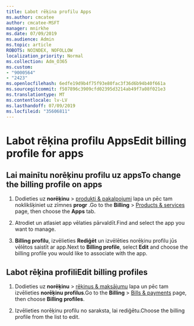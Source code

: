 ```yaml
---
title: Labot rēķina profilu Apps
ms.author: cmcatee
author: cmcatee-MSFT
manager: mnirkhe
ms.date: 07/09/2019
ms.audience: Admin
ms.topic: article
ROBOTS: NOINDEX, NOFOLLOW
localization_priority: Normal
ms.collection: Adm_O365
ms.custom:
- "9000564"
- "2423"
ms.openlocfilehash: 6edfe19d9b4f75f93e80fac3f36d6b94b40f661a
ms.sourcegitcommit: f507896c3909cfd02395d3214ab49f7a08f021e3
ms.translationtype: MT
ms.contentlocale: lv-LV
ms.lasthandoff: 07/09/2019
ms.locfileid: "35606811"
---
```

# <a name="edit-billing-profile-for-apps"></a><span data-ttu-id="1b648-102">Labot rēķina profilu Apps</span><span class="sxs-lookup"><span data-stu-id="1b648-102">Edit billing profile for apps</span></span>

## <a name="to-change-the-billing-profile-on-apps"></a><span data-ttu-id="1b648-103">Lai mainītu norēķinu profilu uz apps</span><span class="sxs-lookup"><span data-stu-id="1b648-103">To change the billing profile on apps</span></span>

1. <span data-ttu-id="1b648-104">Dodieties uz **norēķinu** > [produkti & pakalpojumi](https://go.microsoft.com/fwlink/p/?linkid=842054) lapa un pēc tam noklikšķiniet uz zīmnes **progr** .</span><span class="sxs-lookup"><span data-stu-id="1b648-104">Go to the **Billing** > [Products & services](https://go.microsoft.com/fwlink/p/?linkid=842054) page, then choose the **Apps** tab.</span></span>

2. <span data-ttu-id="1b648-105">Atrodiet un atlasiet app vēlaties pārvaldīt.</span><span class="sxs-lookup"><span data-stu-id="1b648-105">Find and select the app you want to manage.</span></span>  

3. <span data-ttu-id="1b648-106">**Billing profilu**, izvēlieties **Rediģēt** un izvēlēties norēķinu profilu jūs vēlētos saistīt ar app.</span><span class="sxs-lookup"><span data-stu-id="1b648-106">Next to **Billing profile**, select **Edit** and choose the billing profile you would like to associate with the app.</span></span>

## <a name="edit-billing-profiles"></a><span data-ttu-id="1b648-107">Labot rēķina profili</span><span class="sxs-lookup"><span data-stu-id="1b648-107">Edit billing profiles</span></span>

1. <span data-ttu-id="1b648-108">Dodieties uz **norēķinu** > [rēķinus & maksājumu](https://go.microsoft.com/fwlink/p/?linkid=848039) lapa un pēc tam izvēlieties **norēķinu profilus**.</span><span class="sxs-lookup"><span data-stu-id="1b648-108">Go to the **Billing** > [Bills & payments](https://go.microsoft.com/fwlink/p/?linkid=848039) page, then choose **Billing profiles**.</span></span>

2. <span data-ttu-id="1b648-109">Izvēlieties norēķinu profilu no saraksta, lai rediģētu.</span><span class="sxs-lookup"><span data-stu-id="1b648-109">Choose the billing profile from the list to edit.</span></span>